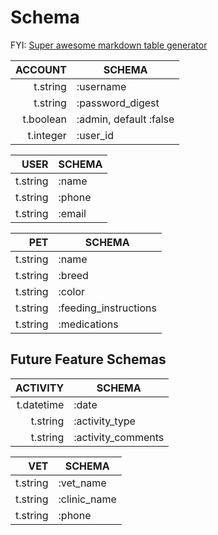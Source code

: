 # Schema

FYI: [Super awesome markdown table generator](https://www.tablesgenerator.com/markdown_tables)

|   ACCOUNT | SCHEMA                 |
|----------:|------------------------|
| t.string  | :username              |
| t.string  | :password_digest       |
| t.boolean | :admin, default :false |
| t.integer | :user_id               |

|     USER | SCHEMA |
|---------:|--------|
| t.string | :name  |
| t.string | :phone |
| t.string | :email |

|      PET | SCHEMA                |
|---------:|-----------------------|
| t.string | :name                 |
| t.string | :breed                |
| t.string | :color                |
| t.string | :feeding_instructions |
| t.string | :medications          |

## Future Feature Schemas

|   ACTIVITY | SCHEMA             |
|-----------:|--------------------|
| t.datetime | :date              |
| t.string   | :activity_type     |
| t.string   | :activity_comments |

|      VET | SCHEMA       |
|---------:|--------------|
| t.string | :vet_name    |
| t.string | :clinic_name |
| t.string | :phone       |
